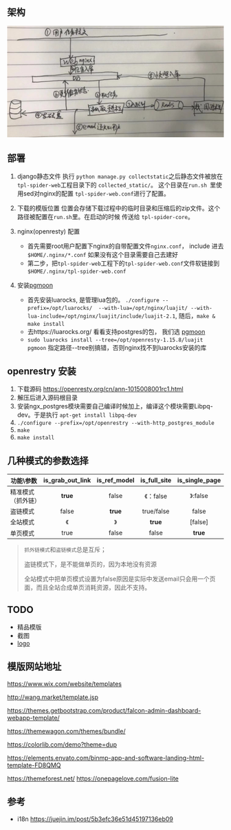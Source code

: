 
## 架构
![](docs/image/arch.jpg)

## 部署
1. django静态文件
    执行 `python manage.py collectstatic`之后静态文件被放在 `tpl-spider-web`工程目录下的
      `collected_static/`。
    这个目录在`run.sh `里使用sed对nginx的配置 `tpl-spider-web.conf`进行了配置。
2. 下载的模版位置
    位置会存储下载过程中的临时目录和压缩后的zip文件。这个路径被配置在`run.sh`里。在启动的时候
    传送给 `tpl-spider-core`。

3. nginx(openresty) 配置
    - 首先需要root用户配置下nginx的自带配置文件`nginx.conf`， include 进去`$HOME/.nginx/*.conf`
      如果没有这个目录需要自己去建好
    - 第二步，把`tpl-spider-web`工程下的`tpl-spider-web.conf`文件软链接到`$HOME/.nginx/tpl-spider-web.conf`

4. 安装[pgmoon](http://leafo.net/guides/using-postgres-with-openresty.html)
    - 首先安装luarocks, 是管理lua包的。 `./configure --prefix=/opt/luarocks/  --with-lua=/opt/nginx/luajit/ --with-lua-include=/opt/nginx/luajit/include/luajit-2.1`, 随后，`make & make install`
    - 去https://luarocks.org/ 看看支持postgres的包， 我们选 [pgmoon](http://leafo.net/guides/using-postgres-with-openresty.html)
    - `sudo luarocks install --tree=/opt/openresty-1.15.8/luajit   pgmoon` 指定路径--tree别搞错，否则nginx找不到luarocks安装的库
    


## openrestry 安装

1. 下载源码   https://openresty.org/cn/ann-1015008001rc1.html 
2. 解压后进入源码根目录
3. 安装ngx_postgres模块需要自己编译时候加上，编译这个模块需要Libpq-dev。于是执行 `apt-get install libpq-dev` 
4. `./configure --prefix=/opt/openrestry --with-http_postgres_module`  
5. `make`
6. `make install`



## 几种模式的参数选择

| 功能\参数          | is_grab_out_link | is_ref_model | is_full_site | is_single_page |
| ------------------ | :--------------: | :----------: | :----------: | :------------: |
| 精准模式（抓外链） |     **true**     |    false     |  《：false   |    》:false    |
| 盗链模式           |      false       |   **true**   |  true/false  |     false      |
| 全站模式           |        《        |      》      |   **true**   |    [false]     |
| 单页模式           |       true       |    false     |    false     |    **true**    |

> `抓外链模式`和`盗链模式`总是互斥；
>
> 盗链模式下，是不能做单页的，因为本地没有资源
>
> 全站模式中把单页模式设置为false原因是实际中发送email只会用一个页面，而且全站合成单页消耗资源，因此不支持。



## TODO

- 精品模版
- 截图
- [logo](https://image.baidu.com/search/index?tn=baiduimage&ipn=r&ct=201326592&cl=2&lm=-1&st=-1&fm=result&fr=&sf=1&fmq=1543832155706_R&pv=&ic=0&nc=1&z=0&hd=0&latest=0&copyright=0&se=1&showtab=0&fb=0&width=&height=&face=0&istype=2&ie=utf-8&word=%E6%B0%B4%E9%BB%BE+%E9%AB%98%E6%B8%85
)

## 模版网站地址

https://www.wix.com/website/templates

http://wang.market/template.jsp

https://themes.getbootstrap.com/product/falcon-admin-dashboard-webapp-template/

https://themewagon.com/themes/bundle/

https://colorlib.com/demo?theme=dup

https://elements.envato.com/binmp-app-and-software-landing-html-template-FD8QMQ

https://themeforest.net/
https://onepagelove.com/fusion-lite


## 参考
- i18n https://juejin.im/post/5b3efc36e51d45197136eb09
